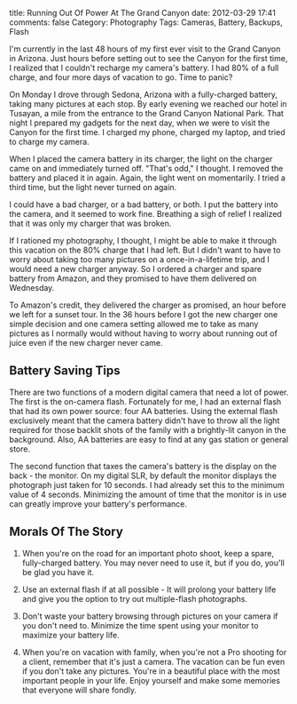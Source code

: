 title: Running Out Of Power At The Grand Canyon
date: 2012-03-29 17:41
comments: false
Category: Photography
Tags: Cameras, Battery, Backups, Flash

I'm currently in the last 48 hours of my first ever visit to the Grand
Canyon in Arizona.  Just hours before setting out to see the Canyon for
the first time, I realized that I couldn't recharge my camera's battery.
I had 80% of a full charge, and four more days of vacation to go.  Time to
panic?

<!-- more -->

On Monday I drove through Sedona, Arizona with a fully-charged battery,
taking many pictures at each stop.  By early evening we reached our hotel
in Tusayan, a mile from the entrance to the Grand Canyon National Park.
That night I prepared my gadgets for the next day, when we were to visit
the Canyon for the first time.  I charged my phone, charged my laptop, and
tried to charge my camera.

When I placed the camera battery in its charger, the light on the charger
came on and immediately turned off.  "That's odd," I thought.  I removed
the battery and placed it in again.  Again, the light went on
momentarily.  I tried a third time, but the light never turned on again.

I could have a bad charger, or a bad battery, or both.  I put the battery
into the camera, and it seemed to work fine.  Breathing a sigh of relief I
realized that it was only my charger that was broken.

If I rationed my photography, I thought, I might be able to make it
through this vacation on the 80% charge that I had left.  But I didn't
want to have to worry about taking too many pictures on a
once-in-a-lifetime trip, and I would need a new charger anyway.  So I
ordered a charger and spare battery from Amazon, and they promised to have
them delivered on Wednesday.

To Amazon's credit, they delivered the charger as promised, an hour before
we left for a sunset tour.  In the 36 hours before I got the new charger
one simple decision and one camera setting allowed me to take as many
pictures as I normally would without having to worry about running out of
juice even if the new charger never came.

## Battery Saving Tips

There are two functions of a modern digital camera that need a lot of
power.  The first is the on-camera flash.  Fortunately for me, I had an
external flash that had its own power source: four AA batteries.  Using
the external flash exclusively meant that the camera battery didn't have
to throw all the light required for those backlit shots of the family with
a brightly-lit canyon in the background.  Also, AA batteries are easy to
find at any gas station or general store.

The second function that taxes the camera's battery is the display on the back -
the monitor.  On my digital SLR, by default the monitor displays the
photograph just taken for 10 seconds.  I had already set this to the
minimum value of 4 seconds.  Minimizing the amount of time that the
monitor is in use can greatly improve your battery's performance.

## Morals Of The Story

1. When you're on the road for an important photo shoot, keep a spare,
fully-charged battery.  You may never need to use it, but if you do, you'll
be glad you have it.

2. Use an external flash if at all possible - It will prolong your battery
life and give you the option to try out multiple-flash photographs.

3. Don't waste your battery browsing through pictures on your camera if
you don't need to.  Minimize the time spent using your monitor to maximize
your battery life.

4. When you're on vacation with family, when you're not a Pro shooting for
a client, remember that it's just a camera.  The vacation can be fun even
if you don't take any pictures.  You're in a beautiful place with the most
important people in your life.  Enjoy yourself and make some memories that
everyone will share fondly.
